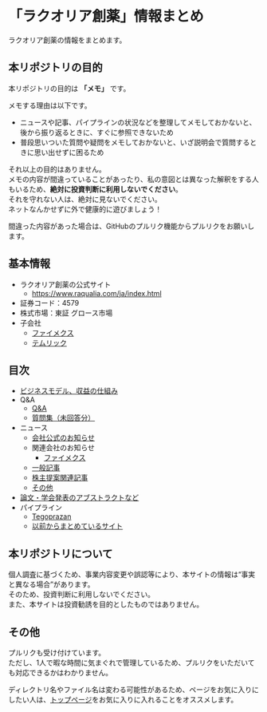 # 「ラクオリア創薬」情報まとめ

ラクオリア創薬の情報をまとめます。

## 本リポジトリの目的

本リポジトリの目的は **「メモ」** です。

メモする理由は以下です。

- ニュースや記事、パイプラインの状況などを整理してメモしておかないと、後から振り返るときに、すぐに参照できないため
- 普段思いついた質問や疑問をメモしておかないと、いざ説明会で質問するときに思い出せずに困るため

それ以上の目的はありません。  
メモの内容が間違っていることがあったり、私の意図とは異なった解釈をする人もいるため、**絶対に投資判断に利用しないでください**。  
それを守れない人は、絶対に見ないでください。  
ネットなんかせずに外で健康的に遊びましょう！

間違った内容があった場合は、GitHubのプルリク機能からプルリクをお願いします。

## 基本情報

- ラクオリア創薬の公式サイト
  - https://www.raqualia.com/ja/index.html
- 証券コード：4579
- 株式市場：東証 グロース市場
- 子会社
  - [ファイメクス](https://www.fimecs.com/)
  - [テムリック](https://www.tmrc.co.jp/)

## 目次

- [ビジネスモデル、収益の仕組み](business-model.md)
- Q&A
  - [Q&A](qa/qa.md)
  - [質問集（未回答分）](qa/questions.md)
- ニュース
  - [会社公式のお知らせ](news/official-release.md)
  - 関連会社のお知らせ
    - [ファイメクス](news/affiliated-companies/fimecs.md)
  - [一般記事](news/articles.md)
  - [株主提案関連記事](news/shareholder-proposal.md)
  - [その他](news/other)
- [論文・学会発表のアブストラクトなど](papers.md)
- パイプライン
  - [Tegoprazan](pipeline/tegoprazan.md)
  - [以前からまとめているサイト](https://stock.ariafloat.com/raqualia/)

## 本リポジトリについて

個人調査に基づくため、事業内容変更や誤認等により、本サイトの情報は“事実と異なる場合”があります。  
そのため、投資判断に利用しないでください。  
また、本サイトは投資勧誘を目的としたものではありません。

## その他

プルリクも受け付けています。  
ただし、1人で暇な時間に気まぐれで管理しているため、プルリクをいただいても対応できるかはわかりません。

ディレクトリ名やファイル名は変わる可能性があるため、ページをお気に入りにしたい人は、[トップページ](https://github.com/ariafloat/raqualia-pharma)をお気に入りに入れることをオススメします。
